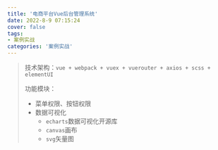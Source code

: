 ```yaml
---
title: '电商平台Vue后台管理系统'
date: 2022-8-9 07:15:24
cover: false
tags:
- 案例实战
categories: '案例实战'
---
```




> 技术架构：`vue + webpack + vuex + vuerouter + axios + scss + elementUI`
>
> 功能模块：
>
> - 菜单权限、按钮权限
> - 数据可视化
>   - `echarts`数据可视化开源库
>   - `canvas`画布
>   - `svg`矢量图

